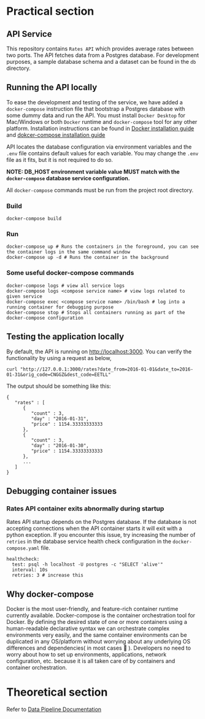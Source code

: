 # Practical section

## API Service
This repository contains `Rates API` which provides average rates between two ports.
The API fetches data from a Postgres database. For development purposes,
a sample database schema and a dataset can be found in the `db` directory.

## Running the API locally
To ease the development and testing of the service, we have added a `docker-compose` instruction file that bootstrap a
Postgres database with some dummy data and run the API. You must install `Docker Desktop` for Mac/Windows or both `Docker` 
runtime and `docker-compose` tool for any other platform.
Installation instructions can be found in [Docker installation guide](https://docs.docker.com/engine/install/) and
[dokcer-compose installation guide](https://docs.docker.com/compose/install/)

API locates the database configuration via environment variables and the `.env` file contains default values for each variable.
You may change the `.env` file as it fits, but it is not required to do so.

**NOTE: DB\_HOST environment variable value MUST match with the `docker-compose` database service configuration.**

All `docker-compose` commands must be run from the project root directory.

### Build
```
docker-compose build
```

### Run
```
docker-compose up # Runs the containers in the foreground, you can see the container logs in the same command window
docker-compose up -d # Runs the container in the background
```

### Some useful docker-compose commands
```
docker-compose logs # view all service logs
docker-compose logs <compose service name> # view logs related to given service
docker-compose exec <compose service name> /bin/bash # log into a running container for debugging purpose
docker-compose stop # Stops all containers running as part of the docker-compose configuration
```

## Testing the application locally
By default, the API is running on [http://localhost:3000](http://localhost:3000). You can verify the functionality by using
a request as below,
```
curl "http://127.0.0.1:3000/rates?date_from=2016-01-01&date_to=2016-01-31&orig_code=CNGGZ&dest_code=EETLL"
```

The output should be something like this:
```
{
   "rates" : [
      {
         "count" : 3,
         "day" : "2016-01-31",
         "price" : 1154.33333333333
      },
      {
         "count" : 3,
         "day" : "2016-01-30",
         "price" : 1154.33333333333
      },
      ...
   ]
}
```

## Debugging container issues
### Rates API container exits abnormally during startup
Rates API startup depends on the Postgres database. If the database is not accepting connections when the API container starts
it will exit with a python exception. If you encounter this issue, try increasing the number of `retries`
in the database service health check configuration in the `docker-compose.yaml` file.

```
healthcheck:
  test: psql -h localhost -U postgres -c "SELECT 'alive'"
  interval: 10s
  retries: 3 # increase this
``` 

## Why docker-compose
Docker is the most user-friendly, and feature-rich container runtime currently available. Docker-compose is the
container orchestration tool for Docker. By defining the desired state of one or more containers using a human-readable declarative syntax
we can orchestrate complex environments very easily, and the same container environments can be duplicated in any
OS/platform without worrying about any underlying OS differences and dependencies( in most cases :eyes: ). Developers no need to worry about
how to set up environments, applications, network configuration, etc. because it is all taken care of by containers and container orchestration.

# Theoretical section

Refer to [Data Pipeline Documentation](./DATA_PIPELINE.md)
